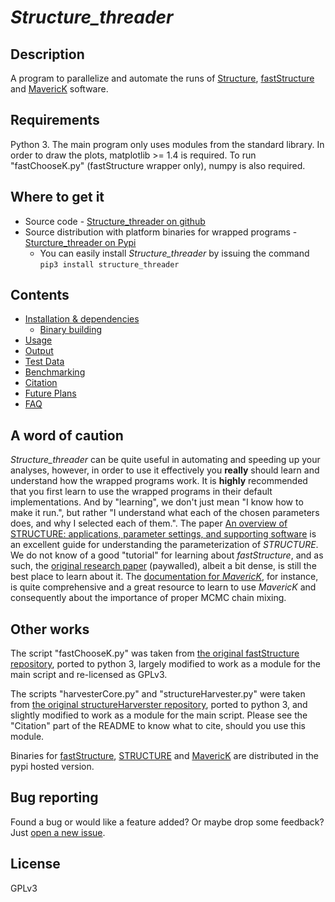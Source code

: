 # *Structure_threader*

## Description

A program to parallelize and automate the runs of [Structure](http://web.stanford.edu/group/pritchardlab/structure.html), [fastStructure](https://rajanil.github.io/fastStructure/) and [MavericK](http://www.bobverity.com/home/maverick/what-is-maverick/) software.


## Requirements

Python 3. The main program only uses modules from the standard library.
In order to draw the plots, matplotlib >= 1.4 is required.
To run "fastChooseK.py" (fastStructure wrapper only), numpy is also required.


## Where to get it

* Source code - [Structure_threader on github](https://github.com/StuntsPT/Structure_threader)
* Source distribution with platform binaries for wrapped programs - [Sturcture_threader on Pypi](https://pypi.python.org/pypi/structure_threader/)
    * You can easily install *Structure_threader* by issuing the command `pip3 install structure_threader`


## Contents

* [Installation & dependencies](install.md)
    * [Binary building](binaries.md)
* [Usage](usage.md)
* [Output](output.md)
* [Test Data](test_data.md)
* [Benchmarking](benchmark.md)
* [Citation](citation.md)
* [Future Plans](future.md)
* [FAQ](faq.md)


## A word of caution

*Structure_threader* can be quite useful in automating and speeding up your analyses, however, in order to use it effectively you **really** should learn and understand how the wrapped programs work. It is **highly** recommended that you first learn to use the wrapped programs in their default implementations. And by "learning", we don't just mean "I know how to make it run.", but rather "I understand what each of the chosen parameters does, and why I selected each of them.".
The paper [An overview of STRUCTURE: applications, parameter settings, and supporting software](https://www.ncbi.nlm.nih.gov/pmc/articles/PMC3665925/) is an excellent guide for understanding the parameterization of *STRUCTURE*.
We do not know of a good "tutorial" for learning about *fastStructure*, and as such, the [original research paper](http://www.genetics.org/content/197/2/573) (paywalled), albeit a bit dense, is still the best place to learn about it.
The [documentation for *MavericK*](http://www.bobverity.com/home/maverick/additional-files/), for instance, is quite comprehensive and a great resource to learn to use *MavericK* and consequently about the importance of proper MCMC chain mixing.


## Other works

The script "fastChooseK.py" was taken from [the original fastStructure repository](https://github.com/rajanil/fastStructure), ported to python 3, largely modified to work as a module for the main script and re-licensed as GPLv3.

The scripts "harvesterCore.py" and "structureHarvester.py" were taken from [the original structureHarverster repository](https://github.com/dentearl/structureHarvester), ported to python 3, and slightly modified to work as a module for the main script. Please see the "Citation" part of the README to know what to cite, should you use this module.

Binaries for [fastStructure](https://github.com/rajanil/fastStructure), [STRUCTURE](http://web.stanford.edu/group/pritchardlab/structure.html) and [MavericK](https://github.com/bobverity/MavericK) are distributed in the pypi hosted version.


## Bug reporting

Found a bug or would like a feature added? Or maybe drop some feedback?
Just [open a new issue](https://github.com/StuntsPT/Structure_threader/issues/new).


## License

GPLv3

